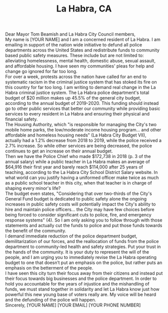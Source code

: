 ---
title: "La Habra, CA"
permalink: "/lahabra"
name: "Letter to Mayor Beamish and City Council"
city: "La Habra"
state: "CA"
layout: "email"
recipients:
- "rferrier@lahabraca.gov"
- "bhurt@lahabraca.gov"
- "cc@lahabraca.gov"
subject: "[Add Unique Subject Line Here!]"
body: |-
    Dear Mayor Tom Beamish and La Habra City Council members,

    My name is [YOUR NAME] and I am a concerned resident of La Habra. I am emailing in support of the nation wide initiative to defund all police departments across the United States and redistribute funds to community based public safety measures. These include but are not limited to: alleviating homelessness, mental health, domestic abuse, sexual assault, and affordable housing. I have seen my communities' pleas for help and change go ignored for far too long.

    For over a week, protests across the nation have called for an end to systematic racism in the criminal justice system that has stoked its fire on this country for far too long. I am writing to demand real change in the La Habra criminal justice system. The La Habra police department's total budget of $20 million makes up 45.5% of the general city budget, according to the annual budget of 2019-2020. This funding should instead go to other public services that better our community while providing basic services to every resident in La Habra and ensuring their physical and financial safety.

    The Housing Authority, which "is responsible for managing the City's two mobile home parks, the low/moderate income housing program... and other affordable and homeless housing needs" (La Habra City Budget VII), actually had a 1.2% decrease from 2018 to 2019, while the police received a 2.7% increase. So while other services are being decreased, the police continues to get an increase on their annual budget.

    Then we have the Police Chief who made $172,738 in 2018 (p. 3 of the annual salary) while a public teacher in La Habra makes an average of $64,916 their first year and barely reach $114,000 after 25 years of teaching, according to the La Habra City School District Salary website. In what world can you justify having a uniformed officer make twice as much as a public school teacher in this city, when that teacher is in charge of shaping every minor's life?

    The budget even states, "Considering that over two-thirds of the City's General Fund budget is dedicated to public safety alone the ongoing increases in public safety costs will potentially impact the City's ability to hire and maintain police officers... the City may have few choices before being forced to consider significant cuts to police, fire, and emergency response systems" (4). So I am only asking you to follow through with those statements and actually cut the funds to police and put those funds towards the benefit of the community.

    I demand immediate reduction of the police department budget, demilitarization of our forces, and the reallocation of funds from the police department to community-led health and safety strategies. Put your trust in the hands of the community. It is your duty to represent the will of the people, and I am urging you to immediately revise the La Habra operating budget to one that doesn’t put an emphasis on the police, but rather puts an emphasis on the betterment of the people.

    I have seen this city turn their focus away from their citizens and instead put their focus towards big businesses and the police department. In order to hold you accountable for the years of injustice and the mishandling of funds, we must stand together in solidarity and let La Habra know just how powerful this new young base of voters really are. My voice will be heard and the defunding of the police will happen.

    Sincerely,
    [YOUR NAME]
    [YOUR EMAIL]
    [YOUR PHONE NUMBER]
---
